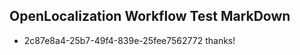 ## OpenLocalization Workflow Test MarkDown
* 2c87e8a4-25b7-49f4-839e-25fee7562772 thanks!

<!--HONumber=Jul16_HO3-->


